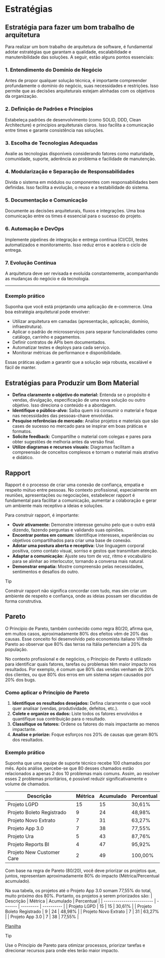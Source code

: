 # Estratégias

## Estratégia para fazer um bom trabalho de arquitetura

Para realizar um bom trabalho de arquitetura de software, é fundamental adotar estratégias que garantam a qualidade, escalabilidade e manutenibilidade das soluções. A seguir, estão alguns pontos essenciais:

### 1. Entendimento do Domínio de Negócio

Antes de propor qualquer solução técnica, é importante compreender profundamente o domínio do negócio, suas necessidades e restrições. Isso permite que as decisões arquiteturais estejam alinhadas com os objetivos da organização.

### 2. Definição de Padrões e Princípios

Estabeleça padrões de desenvolvimento (como SOLID, DDD, Clean Architecture) e princípios arquiteturais claros. Isso facilita a comunicação entre times e garante consistência nas soluções.

### 3. Escolha de Tecnologias Adequadas

Avalie as tecnologias disponíveis considerando fatores como maturidade, comunidade, suporte, aderência ao problema e facilidade de manutenção.

### 4. Modularização e Separação de Responsabilidades

Divida o sistema em módulos ou componentes com responsabilidades bem definidas. Isso facilita a evolução, o reuso e a testabilidade do sistema.

### 5. Documentação e Comunicação

Documente as decisões arquiteturais, fluxos e integrações. Uma boa comunicação entre os times é essencial para o sucesso do projeto.

### 6. Automação e DevOps

Implemente pipelines de integração e entrega contínua (CI/CD), testes automatizados e monitoramento. Isso reduz erros e acelera o ciclo de entrega.

### 7. Evolução Contínua

A arquitetura deve ser revisada e evoluída constantemente, acompanhando as mudanças do negócio e da tecnologia.

---

### Exemplo prático

Suponha que você está projetando uma aplicação de e-commerce. Uma boa estratégia arquitetural pode envolver:

- Utilizar arquitetura em camadas (apresentação, aplicação, domínio, infraestrutura).
- Aplicar o padrão de microsserviços para separar funcionalidades como catálogo, carrinho e pagamentos.
- Definir contratos de APIs bem documentados.
- Automatizar testes e deploys para cada serviço.
- Monitorar métricas de performance e disponibilidade.

Essas práticas ajudam a garantir que a solução seja robusta, escalável e fácil de manter.

## Estratégias para Produzir um Bom Material

- **Defina claramente o objetivo do material:** Entenda se o propósito é vendas, divulgação, especificação de uma nova solução ou outro objetivo. Isso direciona o conteúdo e a abordagem.
- **Identifique o público-alvo:** Saiba quem irá consumir o material e foque nas necessidades das pessoas-chave envolvidas.
- **Pesquise referências de mercado:** Analise projetos e materiais que são cases de sucesso no mercado para se inspirar em boas práticas e formatos.
- **Solicite feedback:** Compartilhe o material com colegas e pares para obter sugestões de melhoria antes da versão final.
- **Utilize diagramas e recursos visuais:** Diagramas facilitam a compreensão de conceitos complexos e tornam o material mais atrativo e didático.

## Rapport

Rapport é o processo de criar uma conexão de confiança, empatia e respeito mútuo entre pessoas. No contexto profissional, especialmente em reuniões, apresentações ou negociações, estabelecer rapport é fundamental para facilitar a comunicação, aumentar a colaboração e gerar um ambiente mais receptivo a ideias e soluções.

Para construir rapport, é importante:

- **Ouvir ativamente:** Demonstre interesse genuíno pelo que o outro está dizendo, fazendo perguntas e validando suas opiniões.
- **Encontrar pontos em comum:** Identifique interesses, experiências ou objetivos compartilhados para criar uma base de conexão.
- **Adotar uma postura aberta e receptiva:** Use linguagem corporal positiva, como contato visual, sorriso e gestos que transmitam atenção.
- **Adaptar a comunicação:** Ajuste seu tom de voz, ritmo e vocabulário para se alinhar ao interlocutor, tornando a conversa mais natural.
- **Demonstrar empatia:** Mostre compreensão pelas necessidades, sentimentos e desafios do outro.

> [!TIP]
> Construir rapport não significa concordar com tudo, mas sim criar um ambiente de respeito e confiança, onde as ideias possam ser discutidas de forma construtiva.

## Pareto

O Princípio de Pareto, também conhecido como regra 80/20, afirma que, em muitos casos, aproximadamente 80% dos efeitos vêm de 20% das causas. Esse conceito foi desenvolvido pelo economista italiano Vilfredo Pareto ao observar que 80% das terras na Itália pertenciam a 20% da população.

No contexto profissional e de negócios, o Princípio de Pareto é utilizado para identificar quais fatores, tarefas ou problemas têm maior impacto nos resultados. Por exemplo, é comum que 80% das vendas venham de 20% dos clientes, ou que 80% dos erros em um sistema sejam causados por 20% dos bugs.

### Como aplicar o Princípio de Pareto

1. **Identifique os resultados desejados:** Defina claramente o que você quer analisar (vendas, produtividade, defeitos, etc.).
2. **Colete e organize os dados:** Liste todos os fatores envolvidos e quantifique sua contribuição para o resultado.
3. **Classifique os fatores:** Ordene os fatores do mais impactante ao menos impactante.
4. **Analise e priorize:** Foque esforços nos 20% de causas que geram 80% dos resultados.

### Exemplo prático

Suponha que uma equipe de suporte técnico recebe 100 chamados por mês. Após análise, percebe-se que 80 desses chamados estão relacionados a apenas 2 dos 10 problemas mais comuns. Assim, ao resolver esses 2 problemas prioritários, é possível reduzir significativamente o volume de chamados.

| Descrição                 | Métrica | Acumulado | Percentual |
| ------------------------- | ------- | --------- | ---------- |
| Projeto LGPD              | 15      | 15        | 30,61%     |
| Projeto Boleto Registrado | 9       | 24        | 48,98%     |
| Projeto Novo Extrato      | 7       | 31        | 63,27%     |
| Projeto App 3.0           | 7       | 38        | 77,55%     |
| Projeto Ura               | 5       | 43        | 87,76%     |
| Projeto Reports BI        | 4       | 47        | 95,92%     |
| Projeto New Customer Care | 2       | 49        | 100,00%    |

Com base na regra de Pareto (80/20), você deve priorizar os projetos que, juntos, representam aproximadamente 80% do impacto (Métrica/Percentual acumulado).

Na sua tabela, os projetos até o Projeto App 3.0 somam 77,55% do total, muito próximo dos 80%. Portanto, os projetos a serem priorizados são:
| Descrição | Métrica | Acumulado | Percentual |
| ------------------------- | ------- | --------- | ---------- |
| Projeto LGPD | 15 | 15 | 30,61% |
| Projeto Boleto Registrado | 9 | 24 | 48,98% |
| Projeto Novo Extrato | 7 | 31 | 63,27% |
| Projeto App 3.0 | 7 | 38 | 77,55% |

[Planilha](https://docs.google.com/spreadsheets/d/1mnZpVLNwhgbeEFr9ujcl7V-gGb5NNRJGIq-TxXHUfDs/edit?gid=0#gid=0)

> [!TIP]
> Use o Princípio de Pareto para otimizar processos, priorizar tarefas e direcionar recursos para onde eles terão maior impacto.
